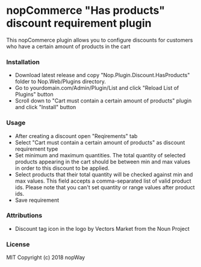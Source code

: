 # nopCommerce "Has products" discount requirement plugin
This nopCommerce plugin allows you to configure discounts for customers who have a certain amount of products in the cart

### Installation
* Download latest release and copy "Nop.Plugin.Discount.HasProducts" folder to Nop.Web/Plugins directory.
* Go to yourdomain.com/Admin/Plugin/List and click "Reload List of Plugins" button
* Scroll down to "Cart must contain a certain amount of products" plugin and click "Install" button

### Usage
* After creating a discount open "Reqirements" tab
* Select "Cart must contain a certain amount of products" as discount requirement type
* Set minimum and maximum quantities. The total quantity of selected products appearing in the cart should be between min and max values in order to this discount to be applied.
* Select products that their total quantity will be checked against min and max values. This field accepts a comma-separated list of valid product ids. Please note that you can't set quantity or range values after product ids.
* Save requirement

### Attributions
* Discount tag icon in the logo by Vectors Market from the Noun Project

### License
MIT Copyright (c) 2018 nopWay